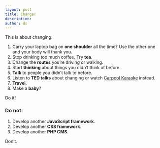 ```yaml
---
layout: post
title: Change!
description:
author: ds
---
```


This is about changing:

1. Carry your laptop bag on __one shoulder__ all the time? Use the other one and your body will thank you.
2. Stop drinking too much coffee. Try __tea__.
3. Change the __routes__ you’re driving or walking.
4. Start __thinking__ about things you didn’t think of before.
5. __Talk__ to people you didn’t talk to before.
6. Listen to __TED talks__ about changing or watch [Carpool Karaoke](https://www.youtube.com/playlist?list=PLZ1f3amS4y1ffYEhGZDtawaEyRQQu69Bw) instead.
7. __Travel__.
8. Make a __baby__?

Do it!

### Do not:

1. Develop another __JavaScript framework__.
2. Develop another __CSS framework__.
3. Develop another __PHP CMS__.

Don’t.
